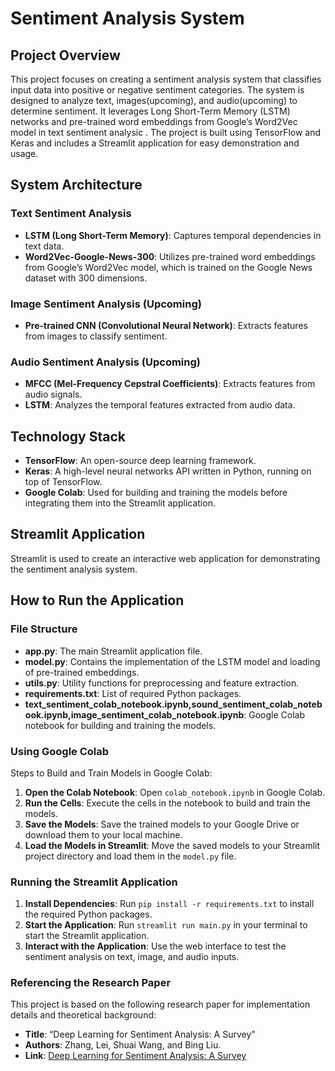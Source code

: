 
# Sentiment Analysis System

## Project Overview

This project focuses on creating a sentiment analysis system that classifies input data into positive or negative sentiment categories. The system is designed to analyze text, images(upcoming), and audio(upcoming) to determine sentiment. It leverages Long Short-Term Memory (LSTM) networks and pre-trained word embeddings from Google’s Word2Vec model in text sentiment analysic   . The project is built using TensorFlow and Keras and includes a Streamlit application for easy demonstration and usage.

## System Architecture

### Text Sentiment Analysis
- **LSTM (Long Short-Term Memory)**: Captures temporal dependencies in text data.
- **Word2Vec-Google-News-300**: Utilizes pre-trained word embeddings from Google’s Word2Vec model, which is trained on the Google News dataset with 300 dimensions.

### Image Sentiment Analysis (Upcoming)
- **Pre-trained CNN (Convolutional Neural Network)**: Extracts features from images to classify sentiment.

### Audio Sentiment Analysis (Upcoming)
- **MFCC (Mel-Frequency Cepstral Coefficients)**: Extracts features from audio signals.
- **LSTM**: Analyzes the temporal features extracted from audio data.

## Technology Stack

- **TensorFlow**: An open-source deep learning framework.
- **Keras**: A high-level neural networks API written in Python, running on top of TensorFlow.
- **Google Colab**: Used for building and training the models before integrating them into the Streamlit application.

## Streamlit Application

Streamlit is used to create an interactive web application for demonstrating the sentiment analysis system.

## How to Run the Application

### File Structure
- **app.py**: The main Streamlit application file.
- **model.py**: Contains the implementation of the LSTM model and loading of pre-trained embeddings.
- **utils.py**: Utility functions for preprocessing and feature extraction.
- **requirements.txt**: List of required Python packages.
- **text_sentiment_colab_notebook.ipynb,sound_sentiment_colab_notebook.ipynb,image_sentiment_colab_notebook.ipynb**: Google Colab notebook for building and training the models.

### Using Google Colab

Steps to Build and Train Models in Google Colab:

1. **Open the Colab Notebook**: Open `colab_notebook.ipynb` in Google Colab.
2. **Run the Cells**: Execute the cells in the notebook to build and train the models.
3. **Save the Models**: Save the trained models to your Google Drive or download them to your local machine.
4. **Load the Models in Streamlit**: Move the saved models to your Streamlit project directory and load them in the `model.py` file.

### Running the Streamlit Application

1. **Install Dependencies**: Run `pip install -r requirements.txt` to install the required Python packages.
2. **Start the Application**: Run `streamlit run main.py` in your terminal to start the Streamlit application.
3. **Interact with the Application**: Use the web interface to test the sentiment analysis on text, image, and audio inputs.

### Referencing the Research Paper

This project is based on the following research paper for implementation details and theoretical background:

- **Title**: “Deep Learning for Sentiment Analysis: A Survey”
- **Authors**: Zhang, Lei, Shuai Wang, and Bing Liu.
- **Link**: [Deep Learning for Sentiment Analysis: A Survey](https://link-to-paper.com)
